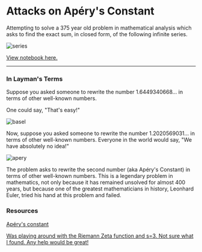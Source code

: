 # Attacks on Apéry's Constant

Attempting to solve a 375 year old problem in mathematical analysis which asks to find the exact sum, in closed form, of the following infinite series.


![series](https://raw.githubusercontent.com/jagrajs/aperys-constant/master/images/series.png)

[View notebook here.](https://nbviewer.jupyter.org/github/jagrajs/Aperys_Constant/blob/master/Attacks_on_Apéry%27s_Constant.ipynb)

---

### In Layman's Terms

Suppose you asked someone to rewrite the number 1.6449340668... in terms of other well-known numbers.

One could say, "That's easy!"

![basel](https://raw.githubusercontent.com/jagrajs/aperys-constant/master/images/basel.png)

Now, suppose you asked someone to rewrite the number 1.2020569031... in terms of other well-known numbers. Everyone in the world would say, "We have absolutely no idea!"

![apery](https://raw.githubusercontent.com/jagrajs/aperys-constant/master/images/apery.png)

The problem asks to rewrite the second number (aka Apéry's Constant) in terms of other well-known numbers. This is a legendary problem in mathematics, not only because it has remained unsolved for almost 400 years, but because one of the greatest mathematicians in history, Leonhard Euler, tried his hand at this problem and failed.

### Resources

[Apéry's constant](https://en.wikipedia.org/wiki/Apéry%27s_constant)

[Was playing around with the Riemann Zeta function and s=3. Not sure what I found. Any help would be great!](https://www.removeddit.com/r/math/comments/2qbdk2/was_playing_around_with_the_riemann_zeta_function/)
